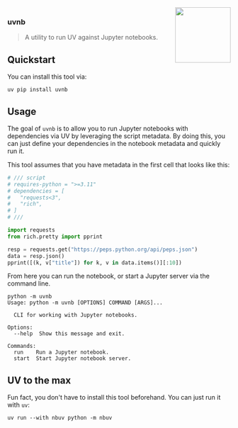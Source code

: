 <img src="img.png" width="125" height="125" align="right" />

### uvnb

> A utility to run UV against Jupyter notebooks.

## Quickstart 

You can install this tool via: 

```
uv pip install uvnb
```

## Usage 

The goal of `uvnb` is to allow you to run Jupyter notebooks with dependencies via UV by leveraging the script metadata. By doing this, you can just define your dependencies in the notebook metadata and quickly run it. 

This tool assumes that you have metadata in the first cell that looks like this: 

```python
# /// script
# requires-python = ">=3.11"
# dependencies = [
#   "requests<3",
#   "rich",
# ]
# ///

import requests
from rich.pretty import pprint

resp = requests.get("https://peps.python.org/api/peps.json")
data = resp.json()
pprint([(k, v["title"]) for k, v in data.items()][:10])
```

From here you can run the notebook, or start a Jupyter server via the command line. 

```
python -m uvnb
Usage: python -m uvnb [OPTIONS] COMMAND [ARGS]...

  CLI for working with Jupyter notebooks.

Options:
  --help  Show this message and exit.

Commands:
  run    Run a Jupyter notebook.
  start  Start Jupyter notebook server.
```

## UV to the max 

Fun fact, you don't have to install this tool beforehand. You can just run it with `uv`: 

```
uv run --with nbuv python -m nbuv
```

